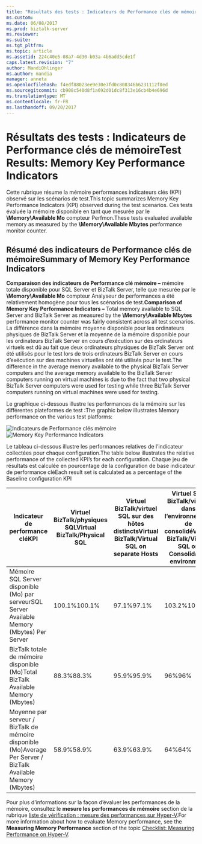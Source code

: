 ```yaml
---
title: "Résultats des tests : Indicateurs de Performance clés de mémoire | Documents Microsoft"
ms.custom: 
ms.date: 06/08/2017
ms.prod: biztalk-server
ms.reviewer: 
ms.suite: 
ms.tgt_pltfrm: 
ms.topic: article
ms.assetid: 224c40e5-08a7-4d30-b03a-4b6add5cde1f
caps.latest.revision: "7"
author: MandiOhlinger
ms.author: mandia
manager: anneta
ms.openlocfilehash: f4edf88023ee9e30e7fd0c808346b6231112f8ed
ms.sourcegitcommit: cb908c540d8f1a692d01dc8f313e16cb4b4e696d
ms.translationtype: MT
ms.contentlocale: fr-FR
ms.lasthandoff: 09/20/2017
---
```

# <a name="test-results-memory-key-performance-indicators"></a><span data-ttu-id="eace5-102">Résultats des tests : Indicateurs de Performance clés de mémoire</span><span class="sxs-lookup"><span data-stu-id="eace5-102">Test Results: Memory Key Performance Indicators</span></span>
<span data-ttu-id="eace5-103">Cette rubrique résume la mémoire performances indicateurs clés (KPI) observé sur les scénarios de test.</span><span class="sxs-lookup"><span data-stu-id="eace5-103">This topic summarizes Memory Key Performance Indicators (KPI) observed during the test scenarios.</span></span> <span data-ttu-id="eace5-104">Ces tests évaluée la mémoire disponible en tant que mesurée par le **\Memory\Available Mo** compteur Perfmon.</span><span class="sxs-lookup"><span data-stu-id="eace5-104">These tests evaluated available memory as measured by the **\Memory\Available Mbytes** performance monitor counter.</span></span>  
  
## <a name="summary-of-memory-key-performance-indicators"></a><span data-ttu-id="eace5-105">Résumé des indicateurs de Performance clés de mémoire</span><span class="sxs-lookup"><span data-stu-id="eace5-105">Summary of Memory Key Performance Indicators</span></span>  
 <span data-ttu-id="eace5-106">**Comparaison des indicateurs de Performance clé mémoire –** mémoire totale disponible pour SQL Server et BizTalk Server, telle que mesurée par le **\Memory\Available Mo** compteur Analyseur de performances a été relativement homogène pour tous les scénarios de test.</span><span class="sxs-lookup"><span data-stu-id="eace5-106">**Comparison of Memory Key Performance Indicators –** Total memory available to SQL Server and BizTalk Server as measured by the **\Memory\Available Mbytes** performance monitor counter was fairly consistent across all test scenarios.</span></span> <span data-ttu-id="eace5-107">La différence dans la mémoire moyenne disponible pour les ordinateurs physiques de BizTalk Server et la moyenne de la mémoire disponible pour les ordinateurs BizTalk Server en cours d’exécution sur des ordinateurs virtuels est dû au fait que deux ordinateurs physiques de BizTalk Server ont été utilisés pour le test lors de trois ordinateurs BizTalk Server en cours d’exécution sur des machines virtuelles ont été utilisés pour le test.</span><span class="sxs-lookup"><span data-stu-id="eace5-107">The difference in the average memory available to the physical BizTalk Server computers and the average memory available to the BizTalk Server computers running on virtual machines is due to the fact that two physical BizTalk Server computers were used for testing while three BizTalk Server computers running on virtual machines were used for testing.</span></span>  
  
 <span data-ttu-id="eace5-108">Le graphique ci-dessous illustre les performances de la mémoire sur les différentes plateformes de test :</span><span class="sxs-lookup"><span data-stu-id="eace5-108">The graphic below illustrates Memory performance on the various test platforms:</span></span>  
  
 <span data-ttu-id="eace5-109">![Indicateurs de Performance clés mémoire](../technical-guides/media/memorykpi.gif "MemoryKPI")</span><span class="sxs-lookup"><span data-stu-id="eace5-109">![Memory Key Performance Indicators](../technical-guides/media/memorykpi.gif "MemoryKPI")</span></span>  
  
 <span data-ttu-id="eace5-110">Le tableau ci-dessous illustre les performances relatives de l’indicateur collectées pour chaque configuration.</span><span class="sxs-lookup"><span data-stu-id="eace5-110">The table below illustrates the relative performance of the collected KPI’s for each configuration.</span></span> <span data-ttu-id="eace5-111">Chaque jeu de résultats est calculée en pourcentage de la configuration de base indicateur de performance clé</span><span class="sxs-lookup"><span data-stu-id="eace5-111">Each result set is calculated as a percentage of the Baseline configuration KPI</span></span>  
  
|<span data-ttu-id="eace5-112">Indicateur de performance clé</span><span class="sxs-lookup"><span data-stu-id="eace5-112">KPI</span></span>|<span data-ttu-id="eace5-113">Virtuel BizTalk/physiques SQL</span><span class="sxs-lookup"><span data-stu-id="eace5-113">Virtual BizTalk/Physical SQL</span></span>|<span data-ttu-id="eace5-114">Virtuel BizTalk/virtuel SQL sur des hôtes distincts</span><span class="sxs-lookup"><span data-stu-id="eace5-114">Virtual BizTalk/Virtual SQL on separate Hosts</span></span>|<span data-ttu-id="eace5-115">Virtuel SQL BizTalk/virtuel dans l’environnement de consolidé</span><span class="sxs-lookup"><span data-stu-id="eace5-115">Virtual BizTalk/Virtual SQL on Consolidated environment</span></span>|  
|---------|-----------------------------------|----------------------------------------------------|--------------------------------------------------------------|  
|<span data-ttu-id="eace5-116">Mémoire SQL Server disponible (Mo) par serveur</span><span class="sxs-lookup"><span data-stu-id="eace5-116">SQL Server Available Memory (Mbytes) Per Server</span></span>|<span data-ttu-id="eace5-117">100.1%</span><span class="sxs-lookup"><span data-stu-id="eace5-117">100.1%</span></span>|<span data-ttu-id="eace5-118">97.1%</span><span class="sxs-lookup"><span data-stu-id="eace5-118">97.1%</span></span>|<span data-ttu-id="eace5-119">103.2%</span><span class="sxs-lookup"><span data-stu-id="eace5-119">103.2%</span></span>|  
|<span data-ttu-id="eace5-120">BizTalk totale de mémoire disponible (Mo)</span><span class="sxs-lookup"><span data-stu-id="eace5-120">Total BizTalk Available Memory (Mbytes)</span></span>|<span data-ttu-id="eace5-121">88.3%</span><span class="sxs-lookup"><span data-stu-id="eace5-121">88.3%</span></span>|<span data-ttu-id="eace5-122">95.9%</span><span class="sxs-lookup"><span data-stu-id="eace5-122">95.9%</span></span>|<span data-ttu-id="eace5-123">96%</span><span class="sxs-lookup"><span data-stu-id="eace5-123">96%</span></span>|  
|<span data-ttu-id="eace5-124">Moyenne par serveur / BizTalk de mémoire disponible (Mo)</span><span class="sxs-lookup"><span data-stu-id="eace5-124">Average Per Server / BizTalk Available Memory (Mbytes)</span></span>|<span data-ttu-id="eace5-125">58.9%</span><span class="sxs-lookup"><span data-stu-id="eace5-125">58.9%</span></span>|<span data-ttu-id="eace5-126">63.9%</span><span class="sxs-lookup"><span data-stu-id="eace5-126">63.9%</span></span>|<span data-ttu-id="eace5-127">64%</span><span class="sxs-lookup"><span data-stu-id="eace5-127">64%</span></span>|  
  
 <span data-ttu-id="eace5-128">Pour plus d’informations sur la façon d’évaluer les performances de la mémoire, consultez le **mesure les performances de mémoire** section de la rubrique [liste de vérification : mesure des performances sur Hyper-V](../technical-guides/checklist-measuring-performance-on-hyper-v.md).</span><span class="sxs-lookup"><span data-stu-id="eace5-128">For more information about how to evaluate Memory performance, see the **Measuring Memory Performance** section of the topic [Checklist: Measuring Performance on Hyper-V](../technical-guides/checklist-measuring-performance-on-hyper-v.md).</span></span>
